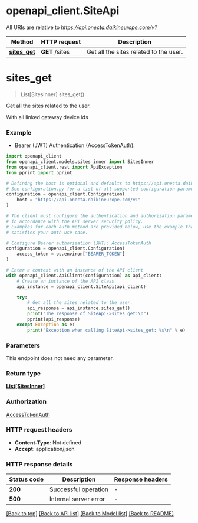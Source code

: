 # openapi_client.SiteApi

All URIs are relative to *https://api.onecta.daikineurope.com/v1*

Method | HTTP request | Description
------------- | ------------- | -------------
[**sites_get**](SiteApi.md#sites_get) | **GET** /sites | Get all the sites related to the user.


# **sites_get**
> List[SitesInner] sites_get()

Get all the sites related to the user.

With all linked gateway device ids

### Example

* Bearer (JWT) Authentication (AccessTokenAuth):

```python
import openapi_client
from openapi_client.models.sites_inner import SitesInner
from openapi_client.rest import ApiException
from pprint import pprint

# Defining the host is optional and defaults to https://api.onecta.daikineurope.com/v1
# See configuration.py for a list of all supported configuration parameters.
configuration = openapi_client.Configuration(
    host = "https://api.onecta.daikineurope.com/v1"
)

# The client must configure the authentication and authorization parameters
# in accordance with the API server security policy.
# Examples for each auth method are provided below, use the example that
# satisfies your auth use case.

# Configure Bearer authorization (JWT): AccessTokenAuth
configuration = openapi_client.Configuration(
    access_token = os.environ["BEARER_TOKEN"]
)

# Enter a context with an instance of the API client
with openapi_client.ApiClient(configuration) as api_client:
    # Create an instance of the API class
    api_instance = openapi_client.SiteApi(api_client)

    try:
        # Get all the sites related to the user.
        api_response = api_instance.sites_get()
        print("The response of SiteApi->sites_get:\n")
        pprint(api_response)
    except Exception as e:
        print("Exception when calling SiteApi->sites_get: %s\n" % e)
```



### Parameters

This endpoint does not need any parameter.

### Return type

[**List[SitesInner]**](SitesInner.md)

### Authorization

[AccessTokenAuth](../README.md#AccessTokenAuth)

### HTTP request headers

 - **Content-Type**: Not defined
 - **Accept**: application/json

### HTTP response details

| Status code | Description | Response headers |
|-------------|-------------|------------------|
**200** | Successful operation |  -  |
**500** | Internal server error |  -  |

[[Back to top]](#) [[Back to API list]](../README.md#documentation-for-api-endpoints) [[Back to Model list]](../README.md#documentation-for-models) [[Back to README]](../README.md)

